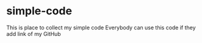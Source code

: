 # simple-code
This is place to collect my simple code
Everybody can use this code if they add link of my GitHub
